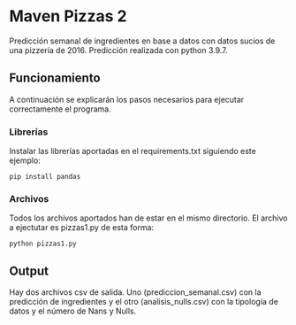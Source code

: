 # Maven Pizzas 2
Predicción semanal de ingredientes en base a datos con datos sucios de una pizzería de 2016. 
Predicción realizada con python 3.9.7.
## Funcionamiento
A continuación se explicarán los pasos necesarios para ejecutar correctamente el programa.
### Librerías
Instalar las librerías aportadas en el requirements.txt siguiendo este ejemplo:
```
pip install pandas
```
### Archivos
Todos los archivos aportados han de estar en el mismo directorio. El archivo a ejectutar es pizzas1.py de esta forma:
```
python pizzas1.py
```
## Output
Hay dos archivos csv de salida. Uno (prediccion_semanal.csv) con la predicción de ingredientes y el otro (analisis_nulls.csv) con la tipología de datos y el número de Nans y Nulls.
